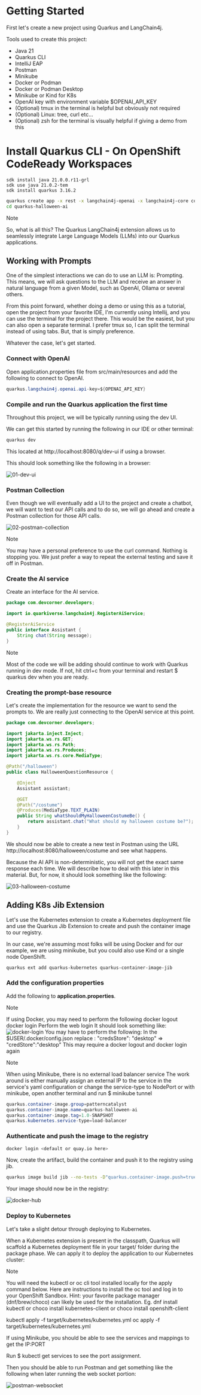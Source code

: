# Getting Started

First let's create a new project using Quarkus and LangChain4j.

Tools used to create this project:

- Java 21
- Quarkus CLI
- IntelliJ EAP
- Postman
- Minikube
- Docker or Podman
- Docker or Podman Desktop
- Minikube or Kind for K8s
- OpenAI key with environment variable $OPENAI_API_KEY 
- (Optional) tmux in the terminal is helpful but obviously not required
- (Optional) Linux: tree, curl etc...
- (Optional) zsh for the terminal is visually helpful if giving a demo from this


# Install Quarkus CLI - On OpenShift CodeReady Workspaces
```
sdk install java 21.0.0.r11-grl
sdk use java 21.0.2-tem
sdk install quarkus 3.16.2
```

````Bash
quarkus create app -x rest -x langchain4j-openai -x langchain4j-core com.devcorner.developers:quarkus-halloween-ai:1.0-SNAPSHOT
cd quarkus-halloween-ai
````
> [!NOTE]
> So, what is all this?
> The Quarkus LangChain4j extension allows us to seamlessly integrate Large Language Models (LLMs) into our Quarkus applications.

## Working with Prompts

One of the simplest interactions we can do to use an LLM is: Prompting.  This means, we will ask questions to the LLM and 
receive an answer in natural language from a given Model, such as OpenAI, Ollama or several others.

From this point forward, whether doing a demo or using this as a tutorial, open the project from your favorite IDE, 
I'm currently using Intellij, and you can use the terminal for the project there.  This would be the easiest, but you can 
also open a separate terminal.  I prefer tmux so, I can split the terminal instead of using tabs.  But, that is simply preference.

Whatever the case, let's get started.

### Connect with OpenAI

Open application.properties file from src/main/resources and add the following to connect to OpenAI.

````Java
quarkus.langchain4j.openai.api-key=${OPENAI_API_KEY}
````

### Compile and run the Quarkus application the first time

Throughout this project, we will be typically running using the dev UI.

We can get this started by running the following in our IDE or other terminal:

````Bash
quarkus dev
````

This located at http://localhost:8080/q/dev-ui if using a browser.

This should look something like the following in a browser:

![01-dev-ui](../images/01-dev-ui.png)

### Postman Collection

Even though we will eventually add a UI to the project and create a chatbot, we will want to test our API calls and to do 
so, we will go ahead and create a Postman collection for those API calls. 

![02-postman-collection](../images/02-postman-collection.png)


> [!NOTE]
> You may have a personal preference to use the curl command.  Nothing is stopping you.  We just prefer a way to repeat the 
> external testing and save it off in Postman.

### Create the AI service

Create an interface for the AI service.

````Java
package com.devcorner.developers;

import io.quarkiverse.langchain4j.RegisterAiService;

@RegisterAiService
public interface Assistant {
    String chat(String message);
}
````

> [!NOTE]
> Most of the code we will be adding should continue to work with Quarkus running in dev mode.  If not, hit ctrl+c from your
> terminal and restart $ quarkus dev when you are ready.

### Creating the prompt-base resource

Let's create the implementation for the resource we want to send the prompts to.  We are really just connecting to the OpenAI
service at this point.

````Java
package com.devcorner.developers;

import jakarta.inject.Inject;
import jakarta.ws.rs.GET;
import jakarta.ws.rs.Path;
import jakarta.ws.rs.Produces;
import jakarta.ws.rs.core.MediaType;

@Path("/halloween")
public class HalloweenQuestionResource {

    @Inject
    Assistant assistant;

    @GET
    @Path("/costume")
    @Produces(MediaType.TEXT_PLAIN)
    public String whatShouldMyHalloweenCostumeBe() {
        return assistant.chat("What should my halloween costume be?");
    }
}
````
We should now be able to create a new test in Postman using the URL http://localhost:8080/halloween/costume and see what happens.

Because the AI API is non-deterministic, you will not get the exact same response each time.  We will describe how to deal with 
this later in this material.  But, for now, it should look something like the following:

![03-halloween-costume](../images/03-halloween-costume.png)

## Adding K8s Jib Extension

Let's use the Kubernetes extension to create a Kubernetes deployment file and use the Quarkus Jib Extension to create and push the container 
image to our registry.

In our case, we're assuming most folks will be using Docker and for our example, we are using minikube, but you could also
use Kind or a single node OpenShift.

````Bash
quarkus ext add quarkus-kubernetes quarkus-container-image-jib
````
### Add the configuration properties

Add the following to **application.properties**.

> [!NOTE]
> If using Docker, you may need to perform the following
> docker logout
> docker login
> Perform the web login
> It should look something like:
> ![docker-login](../images/07-halloween-docker-login.png)
> You may have to perform the following:
> In the $USER/.docker/config.json replace : "credsStore": "desktop" => "credStore":"desktop"
> This may require a docker logout and docker login again

> [!NOTE]
> When using Minikube, there is no external load balancer service
> The work around is either manually assign an external IP to the service
> in the service's yaml configuration or
> change the service-type to NodePort
> or
> with minikube, open another terminal and run $ minikube tunnel

````Java
quarkus.container-image.group=patterncatalyst
quarkus.container-image.name=quarkus-halloween-ai
quarkus.container-image.tag=1.0-SNAPSHOT
quarkus.kubernetes.service-type=load-balancer
````

### Authenticate and push the image to the registry

````Bash
docker login <default or quay.io here>
````

Now, create the artifact, build the container and push it to the registry using jib.

````Bash
quarkus image build jib --no-tests -D"quarkus.container-image.push=true"
````

Your image should now be in the registry:

![docker-hub](../images/08-docker-hub.png)

### Deploy to Kubernetes

Let's take a slight detour through deploying to Kubernetes.

When a Kubernetes extension is present in the classpath, Quarkus will scaffold a Kubernetes deployment file in your 
target/ folder during the package phase. We can apply it to deploy the application to our Kubernetes cluster:

> [!NOTE]
> You will need the kubectl or oc cli tool installed locally for the apply command below. Here are instructions to 
> install the oc tool and log in to your OpenShift Sandbox. 
> Hint: your favorite package manager (dnf/brew/choco) can likely be used for the installation. 
> Eg. dnf install kubectl or choco install kubernetes-client or choco install openshift-client

<tabs>
    <tab title="kubectl">
        <code-block lang="plain text">
            kubectl apply -f target/kubernetes/kubernetes.yml
        </code-block>
    </tab>
    <tab title="oc">
        <code-block lang="plain text">
            oc apply -f target/kubernetes/kubernetes.yml
        </code-block>
    </tab>
</tabs>

If using Minikube, you should be able to see the services and mappings to get the IP:PORT

Run $ kubectl get services to see the port assignment.

Then you should be able to run Postman and get something like the following when later running the web socket portion:

![postman-websocket](../images/09-websocket.png)

